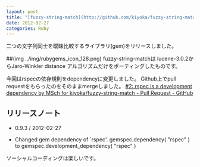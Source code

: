 ```yaml
---
layout: post
title: "[fuzzy-string-match](http://github.com/kiyoka/fuzzy-string-match) 0.9.3 リリース"
date: 2012-02-27
categories: Ruby
---
```

二つの文字列同士を曖昧比較するライブラリ(gem)をリリースしました。

 ##(img ../img/rubygems_icon_128.png)
fuzzy-string-matchは lucene-3.0.2からJaro-Winkler distance アルゴリズムだけをポーティングしたものです。

今回はrspecの依存規則をdependencyに変更しました。
Github上でpull requestをもらったのをそのままmergeしました。
 [#2: rspec is a development dependency by MSch for kiyoka/fuzzy-string-match - Pull Request - GitHub](http://github.com/kiyoka/fuzzy-string-match/pull/2)

## リリースノート
* 0.9.3 / 2012-02-27
- Changed gem dependency of `rspec'.
  gemspec.dependency( "rspec" )  to  gemspec.development_dependency( "rspec" )

ソーシャルコーディングは楽しいです。
